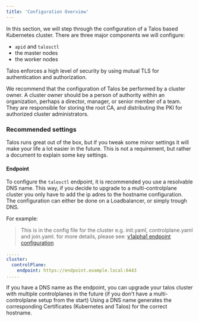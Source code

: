 ```yaml
---
title: 'Configuration Overview'
---
```


In this section, we will step through the configuration of a Talos based Kubernetes cluster.
There are three major components we will configure:

- `apid` and `talosctl`
- the master nodes
- the worker nodes

Talos enforces a high level of security by using mutual TLS for authentication and authorization.

We recommend that the configuration of Talos be performed by a cluster owner.
A cluster owner should be a person of authority within an organization, perhaps a director, manager, or senior member of a team.
They are responsible for storing the root CA, and distributing the PKI for authorized cluster administrators.

### Recommended settings

Talos runs great out of the box, but if you tweak some minor settings it will make your life
a lot easier in the future.
This is not a requirement, but rather a document to explain some key settings.

#### Endpoint

To configure the `talosctl` endpoint, it is recommended you use a resolvable DNS name.
This way, if you decide to upgrade to a multi-controlplane cluster you only have to add the ip adres to the hostname configuration.
The configuration can either be done on a Loadbalancer, or simply trough DNS.

For example:

> This is in the config file for the cluster e.g. init.yaml, controlplane.yaml and join.yaml.
> for more details, please see: [v1alpha1 endpoint configuration](https://www.talos.dev/docs/v0.7/en/configuration/v1alpha1#controlplane)

``` yaml
.....
cluster:
  controlPlane:
    endpoint: https://endpoint.example.local:6443
.....
```

If you have a DNS name as the endpoint, you can upgrade your talos cluster with multiple controlplanes in the future (if you don't have a multi-controlplane setup from the start)
Using a DNS name generates the corresponding Certificates (Kubernetes and Talos) for the correct hostname.
